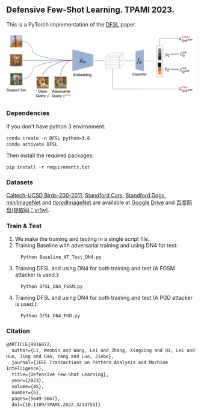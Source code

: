 ## Defensive Few-Shot Learning. TPAMI 2023.
This is a PyTorch implementation of the [DFSL](https://ieeexplore.ieee.org/document/9916072) paper.

<img src='flowchart.png' width=600/>

### Dependencies

If you don't have python 3 environment:
```
conda create -n DFSL python=3.8
conda activate DFSL
```
Then install the required packages:
```
pip install -r requirements.txt
```


### Datasets
[Caltech-UCSD Birds-200-2011](https://data.caltech.edu/records/20098), [Standford Cars](https://ai.stanford.edu/~jkrause/cars/car_dataset.html), [Standford Dogs](http://vision.stanford.edu/aditya86/ImageNetDogs/main.html), [*mini*ImageNet](https://arxiv.org/abs/1606.04080v2) and [*tiered*ImageNet](https://arxiv.org/abs/1803.00676) are available at [Google Drive](https://drive.google.com/drive/u/1/folders/1SEoARH5rADckI-_gZSQRkLclrunL-yb0) and [百度网盘(提取码：yr1w)](https://pan.baidu.com/s/1M3jFo2OI5GTOpytxgtO1qA).


### Train & Test

1. We make the training and testing in a single script file.
2. Training Baseline with adversarial training and using DN4 for test:
    ```shell
      Python Baseline_AT_Test_DN4.py
    ```
3. Training DFSL and using DN4 for both training and test (A FGSM attacker is used.):
    ```shell
      Python DFSL_DN4_FGSM.py
    ```
4. Training DFSL and using DN4 for both training and test (A PGD attacker is used.):
    ```shell
      Python DFSL_DN4_PGD.py
    ```

### Citation

```
@ARTICLE{9916072,
  author={Li, Wenbin and Wang, Lei and Zhang, Xingxing and Qi, Lei and Huo, Jing and Gao, Yang and Luo, Jiebo},
  journal={IEEE Transactions on Pattern Analysis and Machine Intelligence}, 
  title={Defensive Few-Shot Learning}, 
  year={2023},
  volume={45},
  number={5},
  pages={5649-5667},
  doi={10.1109/TPAMI.2022.3213755}}
```
